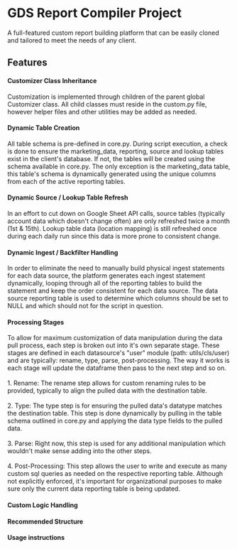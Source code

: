 # GDS Report Compiler Project
A full-featured custom report building platform that can be easily cloned and tailored to meet the needs of any client.

## Features
#### Customizer Class Inheritance
Customization is implemented through children of the parent global Customizer class. All child classes must reside in the custom.py file, however helper files and other utilities may be added as needed.

#### Dynamic Table Creation
All table schema is pre-defined in core.py. During script execution, a check is done to ensure the marketing_data, reporting, source and lookup tables exist in the client's database. If not, the tables will be created using the schema available in core.py.
The only exception is the marketing_data table, this table's schema is dynamically generated using the unique columns from each of the active reporting tables.

#### Dynamic Source / Lookup Table Refresh
In an effort to cut down on Google Sheet API calls, source tables (typically account data which doesn't change often) are only refreshed
twice a month (1st & 15th). Lookup table data (location mapping) is still refreshed once during each daily run since this data is more prone to consistent change. 

#### Dynamic Ingest / Backfilter Handling
In order to eliminate the need to manually build physical ingest statements for each data source, the platform generates each ingest statement dynamically, looping 
through all of the reporting tables to build the statement and keep the order consistent for each data source. The data source reporting 
table is used to determine which columns should be set to NULL and which should not for the script in question.

#### Processing Stages
To allow for maximum customization of data manipulation during the data pull process, each step is broken out into it's own separate stage. These stages are defined in each datasource's "user" module (path: utils/cls/user) and are typically: rename, type, parse, post-processing. The way it works is each stage will update the dataframe then pass to the next step and so on.
	<br>
	<br>
	1. Rename: The rename step allows for custom renaming rules to be provided,  typically to align the pulled data with the destination table.<br><br>
	2. Type: The type step is for ensuring the pulled data's datatype matches the destination table. This step is done dynamically by pulling in the table schema outlined in core.py and applying the data type fields to the pulled data.<br><br>
	3. Parse: Right now, this step is used for any additional manipulation which wouldn't make sense adding into the other steps.<br><br>
	4. Post-Processing: This step allows the user to write and execute as many custom sql queries as needed on the respective reporting table. Although not explicitly enforced, it's important for organizational purposes to make sure only the current data reporting table is being updated.

#### Custom Logic Handling

#### Recommended Structure


#### Usage instructions